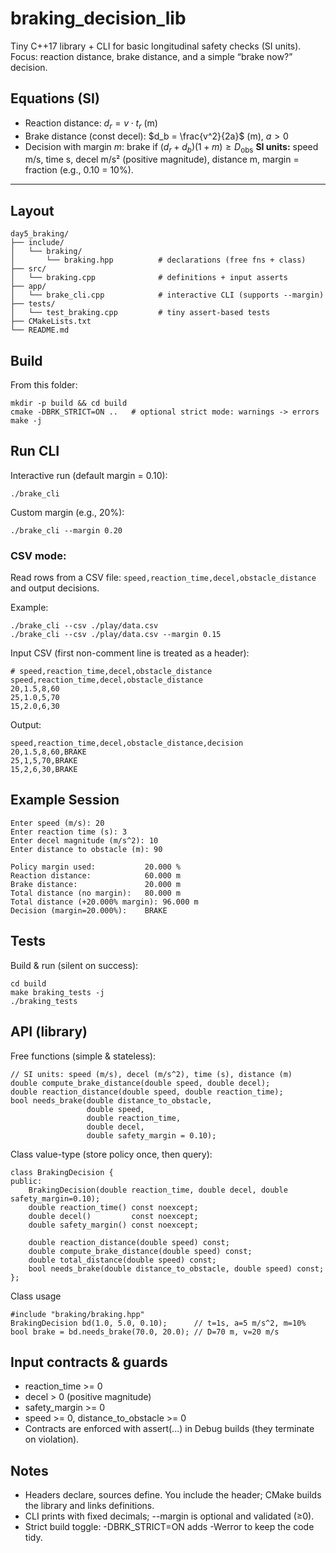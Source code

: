 # braking_decision_lib

Tiny C++17 library + CLI for basic longitudinal safety checks (SI units).
Focus: reaction distance, brake distance, and a simple “brake now?” decision.

## Equations (SI)
- Reaction distance: $d_r = v \cdot t_r$ (m)
- Brake distance (const decel): $d_b = \frac{v^2}{2a}$ (m), $a > 0$
- Decision with margin $m$: brake if $(d_r + d_b)(1+m) \ge D_{\text{obs}}$
**SI units:** speed m/s, time s, decel m/s² (positive magnitude), distance m, margin = fraction (e.g., 0.10 = 10%).

---

## Layout
```
day5_braking/
├── include/
│   └── braking/
│       └── braking.hpp          # declarations (free fns + class)
├── src/
│   └── braking.cpp              # definitions + input asserts
├── app/
│   └── brake_cli.cpp            # interactive CLI (supports --margin)
├── tests/
│   └── test_braking.cpp         # tiny assert-based tests
├── CMakeLists.txt
└── README.md

```
## Build
From this folder:
```
mkdir -p build && cd build
cmake -DBRK_STRICT=ON ..   # optional strict mode: warnings -> errors
make -j
```

## Run CLI
Interactive run (default margin = 0.10):
```
./brake_cli
```

Custom margin (e.g., 20%):
```
./brake_cli --margin 0.20
```
### CSV mode:
Read rows from a CSV file: `speed,reaction_time,decel,obstacle_distance` and output decisions.

Example:
```
./brake_cli --csv ./play/data.csv
./brake_cli --csv ./play/data.csv --margin 0.15
```
Input CSV (first non-comment line is treated as a header):
```
# speed,reaction_time,decel,obstacle_distance
speed,reaction_time,decel,obstacle_distance
20,1.5,8,60
25,1.0,5,70
15,2.0,6,30
```
Output:
```
speed,reaction_time,decel,obstacle_distance,decision
20,1.5,8,60,BRAKE
25,1,5,70,BRAKE
15,2,6,30,BRAKE
```

## Example Session
```
Enter speed (m/s): 20
Enter reaction time (s): 3
Enter decel magnitude (m/s^2): 10
Enter distance to obstacle (m): 90

Policy margin used:           20.000 %
Reaction distance:            60.000 m
Brake distance:               20.000 m
Total distance (no margin):   80.000 m
Total distance (+20.000% margin): 96.000 m
Decision (margin=20.000%):    BRAKE
```
## Tests
Build & run (silent on success):
```
cd build
make braking_tests -j
./braking_tests
```

## API (library)
Free functions (simple & stateless):
``` 
// SI units: speed (m/s), decel (m/s^2), time (s), distance (m)
double compute_brake_distance(double speed, double decel);
double reaction_distance(double speed, double reaction_time);
bool needs_brake(double distance_to_obstacle,
                 double speed,
                 double reaction_time,
                 double decel,
                 double safety_margin = 0.10);
```
Class value-type (store policy once, then query):
```
class BrakingDecision {
public:
    BrakingDecision(double reaction_time, double decel, double safety_margin=0.10);
    double reaction_time() const noexcept;
    double decel()         const noexcept;
    double safety_margin() const noexcept;

    double reaction_distance(double speed) const;
    double compute_brake_distance(double speed) const;
    double total_distance(double speed) const;
    bool needs_brake(double distance_to_obstacle, double speed) const;
};
```

Class usage
```
#include "braking/braking.hpp"
BrakingDecision bd(1.0, 5.0, 0.10);      // t=1s, a=5 m/s^2, m=10%
bool brake = bd.needs_brake(70.0, 20.0); // D=70 m, v=20 m/s
```

## Input contracts & guards
- reaction_time >= 0
- decel > 0 (positive magnitude)
- safety_margin >= 0
- speed >= 0, distance_to_obstacle >= 0
- Contracts are enforced with assert(...) in Debug builds (they terminate on violation).

## Notes
- Headers declare, sources define. You include the header; CMake builds the library and links definitions.
- CLI prints with fixed decimals; --margin is optional and validated (≥0).
- Strict build toggle: -DBRK_STRICT=ON adds -Werror to keep the code tidy.
